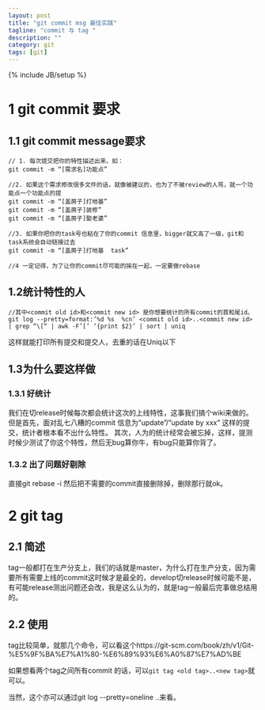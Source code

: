 ```yaml
--- 
layout: post 
title: "git commit msg 最佳实践" 
tagline: "commit 与 tag " 
description: "" 
category: git 
tags: [git] 
--- 
```

{% include JB/setup %}

# 1 git commit 要求

## 1.1 git commit message要求

```
// 1. 每次提交把你的特性描述出来，如：
git commit -m “[需求名]功能点”

//2. 如果这个需求修改很多文件的话，就像被建议的，也为了不被review的人骂，就一个功能点一个功能点的提
git commit -m “[盖房子]打地基”
git commit -m “[盖房子]装修”
git commit -m “[盖房子]娶老婆”

//3. 如果你把你的task号也粘在了你的commit 信息里，bigger就又高了一级，git和task系统会自动链接过去
git commit -m “[盖房子]打地基  task” 

//4 一定记得，为了让你的commit尽可能的挨在一起，一定要做rebase

```

## 1.2统计特性的人

```
//其中<commit old id>和<commit new id> 是你想要统计的所有commit的首和尾id。
git log --pretty=format:’%d %s  %cn’ <commit old id>..<commit new id> | grep “\[“ | awk -F’[‘ ‘{print $2}’ | sort | uniq
```
这样就能打印所有提交和提交人，去重的话在Uniq以下

## 1.3为什么要这样做

### 1.3.1 好统计

我们在切release时候每次都会统计这次的上线特性，这事我们搞个wiki来做的。
但是首先，面对乱七八糟的commit 信息为”update”/”update by xxx” 这样的提交，统计者根本看不出什么特性。
其次，人为的统计经常会被忘掉，这样，提测时候少测试了你这个特性，然后无bug算你牛，有bug只能算你背了。

### 1.3.2 出了问题好剔除
直接git rebase <the oldest commit id> -i
然后把不需要的commit直接删除掉，删除那行就ok。

# 2 git tag

## 2.1 简述
tag一般都打在生产分支上，我们的话就是master，为什么打在生产分支，因为需要所有需要上线的commit这时候才是最全的，develop切release时候可能不是，有可能release测出问题还会改，我是这么认为的，就是tag一般最后完事做总结用的。

## 2.2 使用
tag比较简单，就那几个命令，可以看这个https://git-scm.com/book/zh/v1/Git-%E5%9F%BA%E7%A1%80-%E6%89%93%E6%A0%87%E7%AD%BE

如果想看两个tag之间所有commit 的话，可以`git tag <old tag>..<new tag>`就可以。

当然，这个亦可以通过git log  --pretty=oneline <commit old id>..<commit new id>来看。
